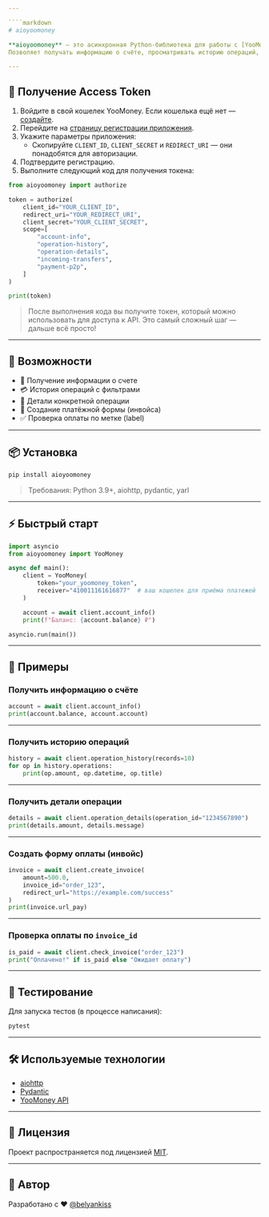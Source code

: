```yaml
---

````markdown
# aioyoomoney

**aioyoomoney** — это асинхронная Python-библиотека для работы с [YooMoney API](https://yoomoney.ru/docs/wallet).  
Позволяет получать информацию о счёте, просматривать историю операций, получать детали операций, создавать счета для оплаты и проверять их статус.

---
```


## 🔑 Получение Access Token

1. Войдите в свой кошелек YooMoney. Если кошелька ещё нет — [создайте](https://yoomoney.ru/).
2. Перейдите на [страницу регистрации приложения](https://yoomoney.ru/myservices/new).
3. Укажите параметры приложения:
   - Скопируйте `CLIENT_ID`, `CLIENT_SECRET` и `REDIRECT_URI` — они понадобятся для авторизации.
4. Подтвердите регистрацию.
5. Выполните следующий код для получения токена:

```python
from aioyoomoney import authorize

token = authorize(
    client_id="YOUR_CLIENT_ID",
    redirect_uri="YOUR_REDIRECT_URI",
    client_secret="YOUR_CLIENT_SECRET",
    scope=[
        "account-info",
        "operation-history",
        "operation-details",
        "incoming-transfers",
        "payment-p2p",
    ]
)

print(token)
````

> После выполнения кода вы получите токен, который можно использовать для доступа к API. Это самый сложный шаг — дальше всё просто!

---

## 🚀 Возможности

* 🔐 Получение информации о счете
* 💳 История операций с фильтрами
* 🧾 Детали конкретной операции
* 🧨 Создание платёжной формы (инвойса)
* ✅ Проверка оплаты по метке (label)

---

## 📦 Установка

```bash
pip install aioyoomoney
```

> Требования: Python 3.9+, aiohttp, pydantic, yarl

---

## ⚡ Быстрый старт

```python
import asyncio
from aioyoomoney import YooMoney

async def main():
    client = YooMoney(
        token="your_yoomoney_token", 
        receiver="410011161616877"  # ваш кошелек для приёма платежей
    )

    account = await client.account_info()
    print(f"Баланс: {account.balance} ₽")

asyncio.run(main())
```

---

## 📘 Примеры

### Получить информацию о счёте

```python
account = await client.account_info()
print(account.balance, account.account)
```

---

### Получить историю операций

```python
history = await client.operation_history(records=10)
for op in history.operations:
    print(op.amount, op.datetime, op.title)
```

---

### Получить детали операции

```python
details = await client.operation_details(operation_id="1234567890")
print(details.amount, details.message)
```

---

### Создать форму оплаты (инвойс)

```python
invoice = await client.create_invoice(
    amount=500.0,
    invoice_id="order_123",
    redirect_url="https://example.com/success"
)
print(invoice.url_pay)
```

---

### Проверка оплаты по `invoice_id`

```python
is_paid = await client.check_invoice("order_123")
print("Оплачено!" if is_paid else "Ожидает оплату")
```

---

## 🧪 Тестирование

Для запуска тестов (в процессе написания):

```bash
pytest
```

---

## 🛠 Используемые технологии

* [aiohttp](https://docs.aiohttp.org/)
* [Pydantic](https://docs.pydantic.dev/)
* [YooMoney API](https://yoomoney.ru/docs/wallet/user-account)

---

## 📄 Лицензия

Проект распространяется под лицензией [MIT](LICENSE).

---

## 👤 Автор

Разработано с ❤️ [@belyankiss](https://github.com/belyankiss)

